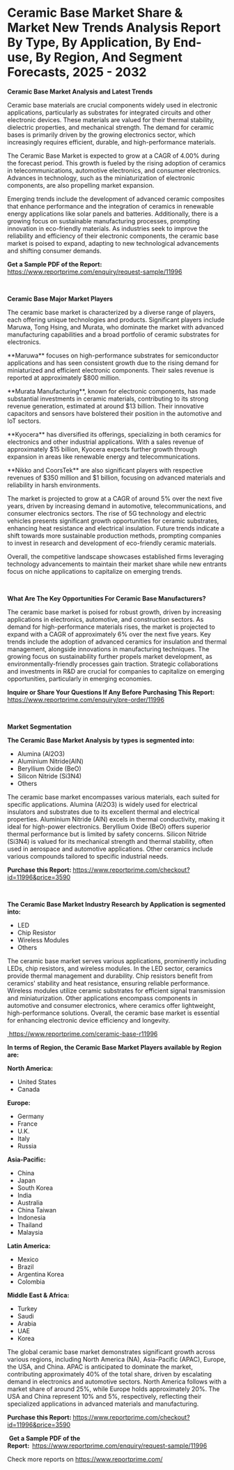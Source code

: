 <p><h1>Ceramic Base Market Share & Market New Trends Analysis Report By Type, By Application, By End-use, By Region, And Segment Forecasts, 2025 - 2032</h1></p><p><strong>Ceramic Base Market Analysis and Latest Trends</strong></p>
<p><p>Ceramic base materials are crucial components widely used in electronic applications, particularly as substrates for integrated circuits and other electronic devices. These materials are valued for their thermal stability, dielectric properties, and mechanical strength. The demand for ceramic bases is primarily driven by the growing electronics sector, which increasingly requires efficient, durable, and high-performance materials.</p><p>The Ceramic Base Market is expected to grow at a CAGR of 4.00% during the forecast period. This growth is fueled by the rising adoption of ceramics in telecommunications, automotive electronics, and consumer electronics. Advances in technology, such as the miniaturization of electronic components, are also propelling market expansion. </p><p>Emerging trends include the development of advanced ceramic composites that enhance performance and the integration of ceramics in renewable energy applications like solar panels and batteries. Additionally, there is a growing focus on sustainable manufacturing processes, prompting innovation in eco-friendly materials. As industries seek to improve the reliability and efficiency of their electronic components, the ceramic base market is poised to expand, adapting to new technological advancements and shifting consumer demands.</p></p>
<p><strong>Get a Sample PDF of the Report:&nbsp;</strong> <a href="https://www.reportprime.com/enquiry/request-sample/11996?utm_campaign=2796&utm_medium=2&utm_source=Github&utm_content=ia&utm_term=17032025&utm_id=ceramic-base">https://www.reportprime.com/enquiry/request-sample/11996</a></p>
<p>&nbsp;</p>
<p><strong>Ceramic Base Major Market Players</strong></p>
<p><p>The ceramic base market is characterized by a diverse range of players, each offering unique technologies and products. Significant players include Maruwa, Tong Hsing, and Murata, who dominate the market with advanced manufacturing capabilities and a broad portfolio of ceramic substrates for electronics.</p><p>**Maruwa** focuses on high-performance substrates for semiconductor applications and has seen consistent growth due to the rising demand for miniaturized and efficient electronic components. Their sales revenue is reported at approximately $800 million.</p><p>**Murata Manufacturing**, known for electronic components, has made substantial investments in ceramic materials, contributing to its strong revenue generation, estimated at around $13 billion. Their innovative capacitors and sensors have bolstered their position in the automotive and IoT sectors.</p><p>**Kyocera** has diversified its offerings, specializing in both ceramics for electronics and other industrial applications. With a sales revenue of approximately $15 billion, Kyocera expects further growth through expansion in areas like renewable energy and telecommunications.</p><p>**Nikko and CoorsTek** are also significant players with respective revenues of $350 million and $1 billion, focusing on advanced materials and reliability in harsh environments. </p><p>The market is projected to grow at a CAGR of around 5% over the next five years, driven by increasing demand in automotive, telecommunications, and consumer electronics sectors. The rise of 5G technology and electric vehicles presents significant growth opportunities for ceramic substrates, enhancing heat resistance and electrical insulation. Future trends indicate a shift towards more sustainable production methods, prompting companies to invest in research and development of eco-friendly ceramic materials. </p><p>Overall, the competitive landscape showcases established firms leveraging technology advancements to maintain their market share while new entrants focus on niche applications to capitalize on emerging trends.</p></p>
<p>&nbsp;</p>
<p><strong>What Are The Key Opportunities For Ceramic Base Manufacturers?</strong></p>
<p><p>The ceramic base market is poised for robust growth, driven by increasing applications in electronics, automotive, and construction sectors. As demand for high-performance materials rises, the market is projected to expand with a CAGR of approximately 6% over the next five years. Key trends include the adoption of advanced ceramics for insulation and thermal management, alongside innovations in manufacturing techniques. The growing focus on sustainability further propels market development, as environmentally-friendly processes gain traction. Strategic collaborations and investments in R&D are crucial for companies to capitalize on emerging opportunities, particularly in emerging economies.</p></p>
<p><strong>Inquire or Share Your Questions If Any Before Purchasing This Report:</strong> <a href="https://www.reportprime.com/enquiry/pre-order/11996?utm_campaign=2796&utm_medium=2&utm_source=Github&utm_content=ia&utm_term=17032025&utm_id=ceramic-base">https://www.reportprime.com/enquiry/pre-order/11996</a></p>
<p>&nbsp;</p>
<p><strong>Market Segmentation</strong></p>
<p><strong>The Ceramic Base Market Analysis by types is segmented into:</strong></p>
<p><ul><li>Alumina (Al2O3)</li><li>Aluminium Nitride(AlN)</li><li>Beryllium Oxide (BeO)</li><li>Silicon Nitride (Si3N4)</li><li>Others</li></ul></p>
<p><p>The ceramic base market encompasses various materials, each suited for specific applications. Alumina (Al2O3) is widely used for electrical insulators and substrates due to its excellent thermal and electrical properties. Aluminium Nitride (AlN) excels in thermal conductivity, making it ideal for high-power electronics. Beryllium Oxide (BeO) offers superior thermal performance but is limited by safety concerns. Silicon Nitride (Si3N4) is valued for its mechanical strength and thermal stability, often used in aerospace and automotive applications. Other ceramics include various compounds tailored to specific industrial needs.</p></p>
<p><strong>Purchase this Report:&nbsp;</strong><a href="https://www.reportprime.com/checkout?id=11996&price=3590&utm_campaign=2796&utm_medium=2&utm_source=Github&utm_content=ia&utm_term=17032025&utm_id=ceramic-base">https://www.reportprime.com/checkout?id=11996&price=3590</a></p>
<p>&nbsp;</p>
<p><strong>The Ceramic Base Market Industry Research by Application is segmented into:</strong></p>
<p><ul><li>LED</li><li>Chip Resistor</li><li>Wireless Modules</li><li>Others</li></ul></p>
<p><p>The ceramic base market serves various applications, prominently including LEDs, chip resistors, and wireless modules. In the LED sector, ceramics provide thermal management and durability. Chip resistors benefit from ceramics' stability and heat resistance, ensuring reliable performance. Wireless modules utilize ceramic substrates for efficient signal transmission and miniaturization. Other applications encompass components in automotive and consumer electronics, where ceramics offer lightweight, high-performance solutions. Overall, the ceramic base market is essential for enhancing electronic device efficiency and longevity.</p></p>
<p><a href="https://www.reportprime.com/ceramic-base-r11996?utm_campaign=2796&utm_medium=2&utm_source=Github&utm_content=ia&utm_term=17032025&utm_id=ceramic-base">&nbsp;https://www.reportprime.com/ceramic-base-r11996</a></p>
<p><strong>In terms of Region, the Ceramic Base Market Players available by Region are:</strong></p>
<p>
    <p> <strong> North America: </strong>
        <ul>
            <li>United States</li>
            <li>Canada</li>
        </ul>
        </p> 
    <p> <strong> Europe: </strong>
        <ul>
            <li>Germany</li>
            <li>France</li>
            <li>U.K.</li>
            <li>Italy</li>
            <li>Russia</li>
        </ul>
        </p> 
    <p> <strong> Asia-Pacific: </strong>
        <ul>
            <li>China</li>
            <li>Japan</li>
            <li>South Korea</li>
            <li>India</li>
            <li>Australia</li>
            <li>China Taiwan</li>
            <li>Indonesia</li>
            <li>Thailand</li>
            <li>Malaysia</li>
        </ul>
        </p> 
    <p> <strong> Latin America: </strong>
        <ul>
            <li>Mexico</li>
            <li>Brazil</li>
            <li>Argentina Korea</li>
            <li>Colombia</li>
        </ul>
        </p> 
    <p> <strong> Middle East & Africa: </strong>
        <ul>
            <li>Turkey</li>
            <li>Saudi</li>
            <li>Arabia</li>
            <li>UAE</li>
            <li>Korea</li>
        </ul>
    </p>
    </p>
<p><p>The global ceramic base market demonstrates significant growth across various regions, including North America (NA), Asia-Pacific (APAC), Europe, the USA, and China. APAC is anticipated to dominate the market, contributing approximately 40% of the total share, driven by escalating demand in electronics and automotive sectors. North America follows with a market share of around 25%, while Europe holds approximately 20%. The USA and China represent 10% and 5%, respectively, reflecting their specialized applications in advanced materials and manufacturing.</p></p>
<p><strong>Purchase this Report: </strong><a href="https://www.reportprime.com/checkout?id=11996&price=3590&utm_campaign=2796&utm_medium=2&utm_source=Github&utm_content=ia&utm_term=17032025&utm_id=ceramic-base">https://www.reportprime.com/checkout?id=11996&price=3590</a></p>
<p>&nbsp;<strong>Get a Sample PDF of the Report:&nbsp;&nbsp;</strong><a href="https://www.reportprime.com/enquiry/request-sample/11996?utm_campaign=2796&utm_medium=2&utm_source=Github&utm_content=ia&utm_term=17032025&utm_id=ceramic-base">https://www.reportprime.com/enquiry/request-sample/11996</a></p>
<p><strong></strong></p>
<p>Check more reports on <a href="https://www.reportprime.com/?utm_campaign=2796&utm_medium=2&utm_source=Github&utm_content=ia&utm_term=17032025&utm_id=ceramic-base">https://www.reportprime.com/</a></p>